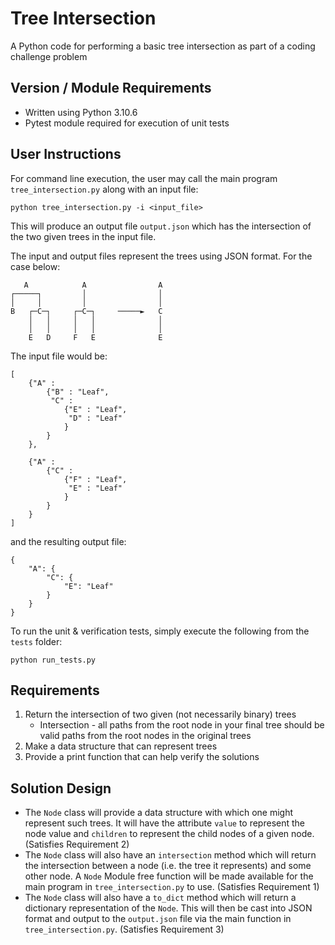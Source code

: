 # Tree Intersection

A Python code for performing a basic tree intersection as part of a coding challenge problem

Version / Module Requirements
-----------------------------
- Written using Python 3.10.6
- Pytest module required for execution of unit tests

User Instructions
------------------
For command line execution, the user may call the main program `tree_intersection.py` along with an input file:
```
python tree_intersection.py -i <input_file>
```
This will produce an output file `output.json` which has the intersection of the two given trees in the input file.

The input and output files represent the trees using JSON format.  For the case below:
```
   A            A                A
┌─────┐         │                │
│     │         │                │
B   ┌─C─┐     ┌─C─┐     ─────►   C
    │   │     │   │              │
    │   │     │   │              │
    E   D     F   E              E
```

The input file would be:
```
[
    {"A" :
        {"B" : "Leaf",
         "C" : 
            {"E" : "Leaf",
             "D" : "Leaf"
            }
        }
    },

    {"A" :
        {"C" :
            {"F" : "Leaf",
             "E" : "Leaf"
            }
        }
    }
]
```

and the resulting output file:
```
{
    "A": {
        "C": {
            "E": "Leaf"
        }
    }
}
```

To run the unit & verification tests, simply execute the following from the `tests` folder:
```
python run_tests.py
```

Requirements
----------------------
1. Return the intersection of two given (not necessarily binary) trees
    - Intersection - all paths from the root node in your final tree should be valid paths from the root nodes in the original trees
2. Make a data structure that can represent trees
3. Provide a print function that can help verify the solutions


Solution Design
---------------
- The `Node` class will provide a data structure with which one might represent such trees.  It will have the attribute `value` to represent the node value and `children` to represent the child nodes of a given node.  (Satisfies Requirement 2)
- The `Node` class will also have an `intersection` method which will return the intersection between a node (i.e. the tree it represents) and some other node.  A `Node` Module free function will be made available for the main program in `tree_intersection.py` to use. (Satisfies Requirement 1)
- The `Node` class will also have a `to_dict` method which will return a dictionary representation of the `Node`.  This will then be cast into JSON format and output to the `output.json` file via the main function in `tree_intersection.py`. (Satisfies Requirement 3)